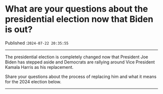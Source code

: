 # What are your questions about the presidential election now that Biden is out?

Published :`2024-07-22 20:35:55`

---

The presidential election is completely changed now that President Joe Biden has stepped aside and Democrats are rallying around Vice President Kamala Harris as his replacement.

Share your questions about the process of replacing him and what it means for the 2024 election below.

---

